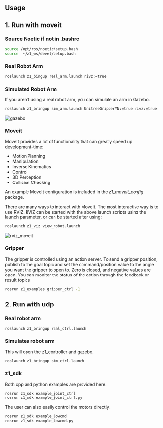 ## Usage

## 1. Run with moveit

### Source Noetic if not in .bashrc
```bash
source /opt/ros/noetic/setup.bash
source  ~/z1_ws/devel/setup.bash
```


### Real Robot Arm

```bash
roslaunch z1_bingup real_arm.launch rivz:=true
```

### Simulated Robot Arm

If you aren't using a real robot arm, you can simulate an arm in Gazebo.

```bash
roslaunch z1_bringup sim_arm.launch UnitreeGripperYN:=true rivz:=true
```

![gazebo](image/gazebo.png)

### Moveit

MoveIt provides a lot of functionality that can greatly speed up development-time:

* Motion Planning
* Manipulation
* Inverse Kinematics
* Control
* 3D Perception
* Collision Checking

An example MoveIt configuration is included in the *z1_moveit_config* package.

There are many ways to interact with MoveIt.  The most interactive way is to use RVIZ.  RVIZ can be started with the above launch scripts using the launch parameter, or can be started after using:

```bash
roslaunch z1_viz view_robot.launch
```

![rviz_moveit](image/rviz_moveit.png)

### Gripper

The gripper is controlled using an action server. To send a gripper position, publish to the goal topic and set the command/position value to the angle you want the gripper to open to. Zero is closed, and negative values are open. You can monitor the status of the action through the feedback or result topics

```bash
rosrun z1_examples gripper_ctrl -1
```

## 2. Run with udp


### Real robot arm

```bash
roslaunch z1_bringup real_ctrl.launch
```

### Simulates robot arm

This will open the z1_controller and gazebo.

```bash
roslaunch z1_bringup sim_ctrl.launch
```

### z1_sdk

Both cpp and python examples are provided here.

```bash
rosrun z1_sdk example_joint_ctrl
rosrun z1_sdk example_joint_ctrl.py
```

The user can also easily control the motors directly.

```bash
rosrun z1_sdk example_lowcmd
rosrun z1_sdk example_lowcmd.py
```
